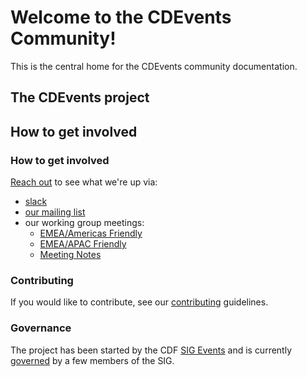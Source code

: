 # Welcome to the CDEvents Community!

This is the central home for the CDEvents community documentation.

## The CDEvents project

## How to get involved

### How to get involved

[Reach out](governance.md#project-communication-channels) to see what we're up
via:

* [slack](https://cdeliveryfdn.slack.com/archives/C030SKZ0F4K)
* [our mailing list](https://groups.google.com/g/cdevents-dev)
* our working group meetings:
  * [EMEA/Americas Friendly](https://calendar.google.com/calendar/event?action=TEMPLATE&tmeid=M2R1YWZqY3Y1N3BlZmc5MW1sYWhzZWljZ29fMjAyMzEwMzBUMTYwMDAwWiBsaW51eGZvdW5kYXRpb24ub3JnX21oZjBrbWdlZG42N2lobmk4cjEyOWF2cDI0QGc&tmsrc=linuxfoundation.org_mhf0kmgedn67ihni8r129avp24%40group.calendar.google.com&scp=ALL)
  * [EMEA/APAC Friendly](https://calendar.google.com/calendar/event?action=TEMPLATE&tmeid=YmV1Mmdna3RnbnYwZmszZm5nNTY2cTNuZmxfMjAyMzEwMzBUMTEwMDAwWiBsaW51eGZvdW5kYXRpb24ub3JnX21oZjBrbWdlZG42N2lobmk4cjEyOWF2cDI0QGc&tmsrc=linuxfoundation.org_mhf0kmgedn67ihni8r129avp24%40group.calendar.google.com&scp=ALL)
  * [Meeting Notes](working-group-notes.md)

### Contributing

If you would like to contribute, see our [contributing](https://github.com/cdevents/.github/blob/main/docs/CONTRIBUTING.md)
guidelines.

### Governance

The project has been started by the CDF
[SIG Events](https://github.com/cdfoundation/sig-events) and is currently
[governed](governance.md) by a few members of the SIG.

